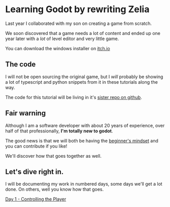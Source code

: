 # Learning Godot by rewriting Zelia

Last year I collaborated with my son on creating a game from scratch. 

We soon discovered that a game needs a lot of content and ended up one year later with a _lot_ of level editor and very little game.

You can download the windows installer on [itch.io](https://renevanderark.itch.io/zelia-mystery-mage-and-adventure-maker)

## The code
I will not be open sourcing the original game, but I _will_ probably be showing a lot of typescript and python snippets from it in these tutorials along the way.

The code for this tutorial will be living in it's [sister repo on github](https://github.com/Teaching-myself-Godot/godot-zelia).

## Fair warning
Although I am a software developer with about 20 years of experience, over half of that professionally, **I'm totally new to godot**. 

The good news is that we will both be having the [beginner's mindset](https://en.wikipedia.org/wiki/Shoshin) and you can contribute if you like! 

We'll discover how that goes together as well.

## Let's dive right in.

I will be documenting my work in numbered days, some days we'll get a lot done. On others, well you know how that goes.

[Day 1 - Controlling the Player](day-1.md)

